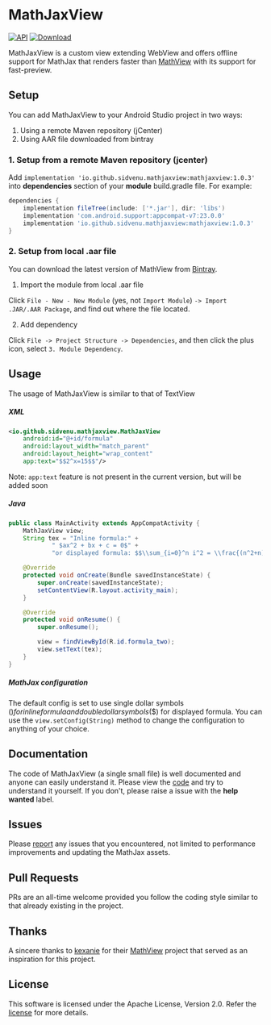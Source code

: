 # MathJaxView
[![API](https://img.shields.io/badge/API-15%2B-brightgreen.svg?style=flat)](https://android-arsenal.com/api?level=15)
[![Download](https://api.bintray.com/packages/sidvenu/maven/MathJaxView/images/download.svg)](https://bintray.com/sidvenu/maven/MathJaxView/_latestVersion)

MathJaxView is a custom view extending WebView and offers offline support for MathJax that renders faster than
[MathView] with its support for fast-preview.

## Setup
You can add MathJaxView to your Android Studio project in two ways:
1. Using a remote Maven repository (jCenter)
1. Using AAR file downloaded from bintray
### 1. Setup from a remote Maven repository (jcenter)

Add `implementation 'io.github.sidvenu.mathjaxview:mathjaxview:1.0.3'` into **dependencies** section of your **module** build.gradle file. For example:

```groovy
dependencies {
    implementation fileTree(include: ['*.jar'], dir: 'libs')
    implementation 'com.android.support:appcompat-v7:23.0.0'
    implementation 'io.github.sidvenu.mathjaxview:mathjaxview:1.0.3'
}
```

### 2. Setup from local .aar file

You can download the latest version of MathView from [Bintray].

1) Import the module from local .aar file

Click `File - New - New Module` (yes, not `Import Module`) `-> Import .JAR/.AAR Package`, and find out where the file located.

2) Add dependency

Click `File -> Project Structure -> Dependencies`, and then click the plus icon, select `3. Module Dependency`.

## Usage
The usage of MathJaxView is similar to that of TextView

##### XML
```xml
<io.github.sidvenu.mathjaxview.MathJaxView
    android:id="@+id/formula"
    android:layout_width="match_parent"
    android:layout_height="wrap_content"
    app:text="$$2^x=15$$"/>
```
Note: `app:text` feature is not present in the current version, but will be added soon

##### Java
```java
public class MainActivity extends AppCompatActivity {
    MathJaxView view;
    String tex = "Inline formula:" +
            " $ax^2 + bx + c = 0$" +
            "or displayed formula: $$\\sum_{i=0}^n i^2 = \\frac{(n^2+n)(2n+1)}{6}$$";

    @Override
    protected void onCreate(Bundle savedInstanceState) {
        super.onCreate(savedInstanceState);
        setContentView(R.layout.activity_main);
    }

    @Override
    protected void onResume() {
        super.onResume();

        view = findViewById(R.id.formula_two);
        view.setText(tex);
    }
}
```

##### MathJax configuration
The default config is set to use single dollar symbols ($) for inline formula and double dollar symbols ($$) for
displayed formula. You can use the `view.setConfig(String)` method to change the configuration to anything of your
choice.

## Documentation
The code of MathJaxView (a single small file) is well documented and anyone can easily understand it.
Please view the [code]
and try to understand it yourself. If you don't, please raise a issue with the **help wanted** label.

## Issues
Please [report] any issues that you encountered, not limited to performance improvements and
updating the MathJax assets.

## Pull Requests
PRs are an all-time welcome provided you follow the coding style similar to that already existing in the project.

## Thanks
A sincere thanks to [kexanie] for their [MathView] project
that served as an inspiration for this project.

## License
This software is licensed under the Apache License, Version 2.0. Refer the [license] for more details.

[MathView]: https://github.com/kexanie/MathView
[Bintray]: https://bintray.com/sidvenu/maven/MathJaxView/_latestVersion
[code]: https://github.com/sidvenu/MathJaxView/blob/master/mathjaxview/src/main/java/io/github/sidvenu/mathjaxview/MathJaxView.java
[report]: https://github.com/sidvenu/MathJaxView/issues
[kexanie]: https://github.com/kexanie
[license]: https://github.com/sidvenu/MathJaxView/blob/master/LICENSE.md